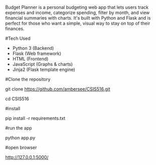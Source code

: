 Budget Planner is a personal budgeting web app that lets users track expenses and income, categorize spending, filter by month, and view financial summaries with charts. It's built with Python and Flask and is perfect for those who want a simple, visual way to stay on top of their finances.

#Tech Used
- Python 3 (Backend)
- Flask (Web framework)
- HTML (Frontend)
- JavaScript (Graphs & charts)
- Jinja2 (Flask template engine)

#Clone the repository

git clone https://github.com/ambersee/CSIS516.git

cd CSIS516

#install

pip install -r requirements.txt

#run the app

python app.py

#open browser

http://127.0.0.1:5000/







